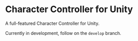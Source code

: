 # Character Controller for Unity

A full-featured Character Controller for Unity.

Currently in development, follow on the `develop` branch.
